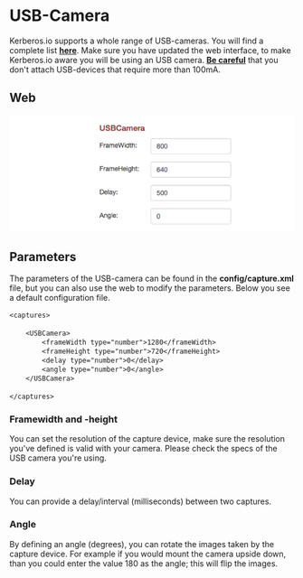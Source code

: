 # USB-Camera

Kerberos.io supports a whole range of USB-cameras. You will find a complete list [**here**](https://web.archive.org/web/20120815172655/http://opencv.willowgarage.com/wiki/Welcome/OS/). Make sure you have updated the web interface, to make Kerberos.io aware you will be using an USB camera. [**Be careful**](http://raspberrypi.stackexchange.com/questions/340/how-much-power-can-be-provided-through-usb) that you don't attach USB-devices that require more than 100mA.

## Web 

![USB camera](1_usb-camera.png)

## Parameters

The parameters of the USB-camera can be found in the **config/capture.xml** file, but you can also use the web to modify the parameters. Below you see a default configuration file.

	<captures>

		<USBCamera>
	    	<frameWidth type="number">1280</frameWidth>
	    	<frameHeight type="number">720</frameHeight>
            <delay type="number">0</delay>
            <angle type="number">0</angle>
	    </USBCamera>
	    
	</captures>

### Framewidth and -height

You can set the resolution of the capture device, make sure the resolution you've defined is valid with your camera. Please check the specs of the USB camera you're using.

### Delay

You can provide a delay/interval (milliseconds) between two captures.

### Angle

By defining an angle (degrees), you can rotate the images taken by the capture device. For example if you would mount the camera upside down, than you could enter the value 180 as the angle; this will flip the images.
